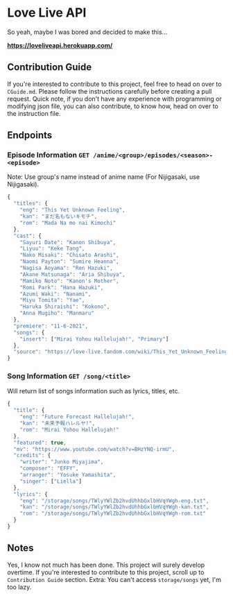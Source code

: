 # Love Live API

So yeah, maybe I was bored and decided to make this...

**https://loveliveapi.herokuapp.com/**

## Contribution Guide

If you're interested to contribute to this project, feel free to head on over to `CGuide.md`. Please follow the instructions carefully before creating a pull request. Quick note, if you don't have any experience with programming or modifying json file, you can also contribute, to know how, head on over to the instruction file.

## Endpoints

### Episode Information `GET /anime/<group>/episodes/<season>-<episode>`

Note: Use group's name instead of anime name (For Nijigasaki, use Nijigasaki).

```js
{
  "titles": {
    "eng": "This Yet Unknown Feeling",
    "kan": "まだ名もないキモチ",
    "rom": "Mada Na mo nai Kimochi"
  },
  "cast": {
    "Sayuri Date": "Kanon Shibuya",
    "Liyuu": "Keke Tang",
    "Nako Misaki": "Chisato Arashi",
    "Naomi Payton": "Sumire Heanna",
    "Nagisa Aoyama": "Ren Hazuki",
    "Akane Matsunaga": "Aria Shibuya",
    "Mamiko Noto": "Kanon's Mother",
    "Romi Park": "Hana Hazuki",
    "Azumi Waki": "Nanami",
    "Miyu Tomita": "Yae",
    "Haruka Shiraishi": "Kokono",
    "Anna Mugiho": "Manmaru"
  },
  "premiere": "11-6-2021",
  "songs": {
    "insert": ["Mirai Yohou Hallelujah!", "Primary"]
  },
  "source": "https://love-live.fandom.com/wiki/This_Yet_Unknown_Feeling"
}
```

### Song Information `GET /song/<title>`

Will return list of songs information such as lyrics, titles, etc.

```js
{
  "title": {
    "eng": "Future Forecast Hallelujah!",
    "kan": "未来予報ハレルヤ!",
    "rom": "Mirai Yohou Hallelujah!"
  },
  "featured": true,
  "mv": "https://www.youtube.com/watch?v=BHzYNQ-irmU",
  "credits": {
    "writer": "Junko Miyajima",
    "composer": "EFFY",
    "arranger": "Yosuke Yamashita",
    "singer": ["Liella"]
  },
  "lyrics": {
    "eng": "/storage/songs/TWlyYWlZb2hvdUhhbGxlbHVqYWgh-eng.txt",
    "kan": "/storage/songs/TWlyYWlZb2hvdUhhbGxlbHVqYWgh-kan.txt",
    "rom": "/storage/songs/TWlyYWlZb2hvdUhhbGxlbHVqYWgh-rom.txt"
  }
}
```

## Notes

Yes, I know not much has been done. This project will surely develop overtime. If you're interested to contribute to this project, scroll up to `Contribution Guide` section.
Extra: You can't access `storage/songs` yet, I'm too lazy.
